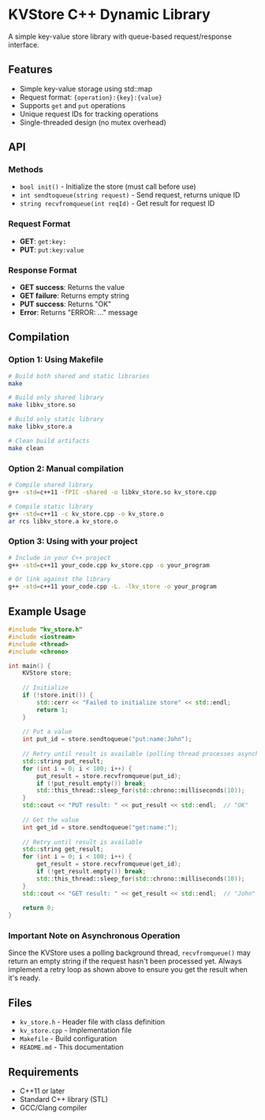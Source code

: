 # KVStore C++ Dynamic Library

A simple key-value store library with queue-based request/response interface.

## Features

- Simple key-value storage using std::map
- Request format: `{operation}:{key}:{value}`
- Supports `get` and `put` operations
- Unique request IDs for tracking operations
- Single-threaded design (no mutex overhead)

## API

### Methods

- `bool init()` - Initialize the store (must call before use)
- `int sendtoqueue(string request)` - Send request, returns unique ID
- `string recvfromqueue(int reqId)` - Get result for request ID

### Request Format

- **GET**: `get:key:`
- **PUT**: `put:key:value`

### Response Format

- **GET success**: Returns the value
- **GET failure**: Returns empty string
- **PUT success**: Returns "OK"
- **Error**: Returns "ERROR: ..." message

## Compilation

### Option 1: Using Makefile

```bash
# Build both shared and static libraries
make

# Build only shared library
make libkv_store.so

# Build only static library  
make libkv_store.a

# Clean build artifacts
make clean
```

### Option 2: Manual compilation

```bash
# Compile shared library
g++ -std=c++11 -fPIC -shared -o libkv_store.so kv_store.cpp

# Compile static library
g++ -std=c++11 -c kv_store.cpp -o kv_store.o
ar rcs libkv_store.a kv_store.o
```

### Option 3: Using with your project

```bash
# Include in your C++ project
g++ -std=c++11 your_code.cpp kv_store.cpp -o your_program

# Or link against the library
g++ -std=c++11 your_code.cpp -L. -lkv_store -o your_program
```

## Example Usage

```cpp
#include "kv_store.h"
#include <iostream>
#include <thread>
#include <chrono>

int main() {
    KVStore store;
    
    // Initialize
    if (!store.init()) {
        std::cerr << "Failed to initialize store" << std::endl;
        return 1;
    }
    
    // Put a value
    int put_id = store.sendtoqueue("put:name:John");
    
    // Retry until result is available (polling thread processes asynchronously)
    std::string put_result;
    for (int i = 0; i < 100; i++) {
        put_result = store.recvfromqueue(put_id);
        if (!put_result.empty()) break;
        std::this_thread::sleep_for(std::chrono::milliseconds(10));
    }
    std::cout << "PUT result: " << put_result << std::endl;  // "OK"
    
    // Get the value
    int get_id = store.sendtoqueue("get:name:");
    
    // Retry until result is available
    std::string get_result;
    for (int i = 0; i < 100; i++) {
        get_result = store.recvfromqueue(get_id);
        if (!get_result.empty()) break;
        std::this_thread::sleep_for(std::chrono::milliseconds(10));
    }
    std::cout << "GET result: " << get_result << std::endl;  // "John"
    
    return 0;
}
```

### Important Note on Asynchronous Operation

Since the KVStore uses a polling background thread, `recvfromqueue()` may return an empty string if the request hasn't been processed yet. Always implement a retry loop as shown above to ensure you get the result when it's ready.

## Files

- `kv_store.h` - Header file with class definition
- `kv_store.cpp` - Implementation file
- `Makefile` - Build configuration
- `README.md` - This documentation

## Requirements

- C++11 or later
- Standard C++ library (STL)
- GCC/Clang compiler
